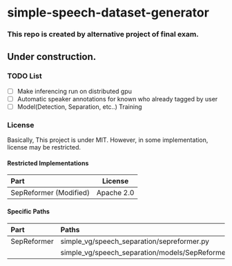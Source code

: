 # simple-speech-dataset-generator
### This repo is created by alternative project of final exam.
## Under construction.

### TODO List
- [ ] Make inferencing run on distributed gpu
- [ ] Automatic speaker annotations for known who already tagged by user
- [ ] Model(Detection, Separation, etc..) Training 

### License
Basically, This project is under MIT.
However, in some implementation, license may be restricted.

#### Restricted Implementations
| Part                  | License       |
| :-----------          | :-----------: |
| SepReformer (Modified)| Apache 2.0    |

#### Specific Paths
| Part          | Paths                                             |
| :------------ | :---------------------------                      |
| SepReformer   | simple_vg/speech_separation/sepreformer.py        |
|               | simple_vg/speech_separation/models/SepReformer*   |
